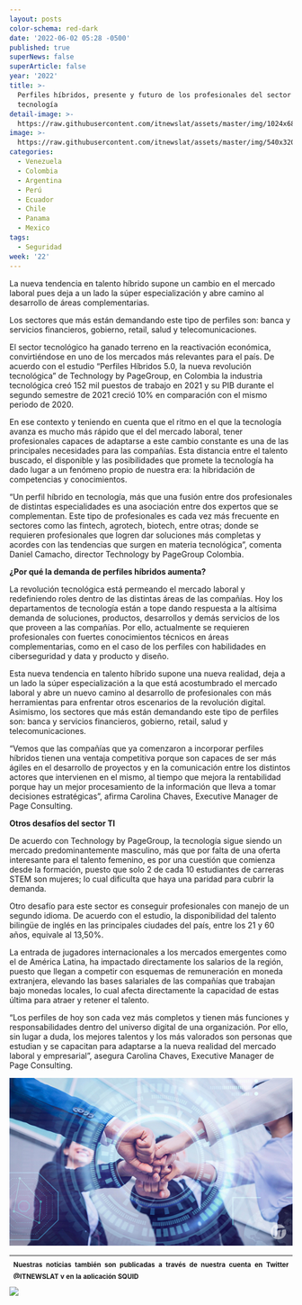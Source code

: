 ```yaml
---
layout: posts
color-schema: red-dark
date: '2022-06-02 05:28 -0500'
published: true
superNews: false
superArticle: false
year: '2022'
title: >-
  Perfiles híbridos, presente y futuro de los profesionales del sector
  tecnología
detail-image: >-
  https://raw.githubusercontent.com/itnewslat/assets/master/img/1024x680/equipo-it-g.jpg
image: >-
  https://raw.githubusercontent.com/itnewslat/assets/master/img/540x320/equipo-it-p.jpg
categories:
  - Venezuela
  - Colombia
  - Argentina
  - Perú
  - Ecuador
  - Chile
  - Panama
  - Mexico
tags:
  - Seguridad
week: '22'
---
```

La nueva tendencia en talento híbrido supone un cambio en el mercado laboral pues deja a un lado la súper especialización y abre camino al desarrollo de áreas complementarias.
 
Los sectores que más están demandando este tipo de perfiles son: banca y servicios financieros, gobierno, retail, salud y telecomunicaciones.
 
El sector tecnológico ha ganado terreno en la reactivación económica, convirtiéndose en uno de los mercados más relevantes para el país. De acuerdo con el estudio “Perfiles Híbridos 5.0, la nueva revolución tecnológica” de Technology by PageGroup, en Colombia la industria tecnológica creó 152 mil puestos de trabajo en 2021 y su PIB durante el segundo semestre de 2021 creció 10% en comparación con el mismo periodo de 2020.
 
En ese contexto y teniendo en cuenta que el ritmo en el que la tecnología avanza es mucho más rápido que el del mercado laboral, tener profesionales capaces de adaptarse a este cambio constante es una de las principales necesidades para las compañías. Esta distancia entre el talento buscado, el disponible y las posibilidades que promete la tecnología ha dado lugar a un fenómeno propio de nuestra era: la hibridación de competencias y conocimientos.
 
“Un perfil híbrido en tecnología, más que una fusión entre dos profesionales de distintas especialidades es una asociación entre dos expertos que se complementan. Este tipo de profesionales es cada vez más frecuente en sectores como las fintech, agrotech, biotech, entre otras; donde se requieren profesionales que logren dar soluciones más completas y acordes con las tendencias que surgen en materia tecnológica”, comenta Daniel Camacho, director Technology by PageGroup Colombia.
 
**¿Por qué la demanda de perfiles híbridos aumenta?**
 
La revolución tecnológica está permeando el mercado laboral y redefiniendo roles dentro de las distintas áreas de las compañías. Hoy los departamentos de tecnología están a tope dando respuesta a la altísima demanda de soluciones, productos, desarrollos y demás servicios de los que proveen a las compañías. Por ello, actualmente se requieren profesionales con fuertes conocimientos técnicos en áreas complementarias, como en el caso de los perfiles con habilidades en ciberseguridad y data y producto y diseño.
 
Esta nueva tendencia en talento híbrido supone una nueva realidad, deja a un lado la súper especialización a la que está acostumbrado el mercado laboral y abre un nuevo camino al desarrollo de profesionales con más herramientas para enfrentar otros escenarios de la revolución digital. Asimismo, los sectores que más están demandando este tipo de perfiles son: banca y servicios financieros, gobierno, retail, salud y telecomunicaciones.
 
“Vemos que las compañías que ya comenzaron a incorporar perfiles híbridos tienen una ventaja competitiva porque son capaces de ser más ágiles en el desarrollo de proyectos y en la comunicación entre los distintos actores que intervienen en el mismo, al tiempo que mejora la rentabilidad porque hay un mejor procesamiento de la información que lleva a tomar decisiones estratégicas”, afirma Carolina Chaves, Executive Manager de Page Consulting.
 
**Otros desafíos del sector TI**
 
De acuerdo con Technology by PageGroup, la tecnología sigue siendo un mercado predominantemente masculino, más que por falta de una oferta interesante para el talento femenino, es por una cuestión que comienza desde la formación, puesto que solo 2 de cada 10 estudiantes de carreras STEM son mujeres; lo cual dificulta que haya una paridad para cubrir la demanda.
 
Otro desafío para este sector es conseguir profesionales con manejo de un segundo idioma. De acuerdo con el estudio, la disponibilidad del talento bilingüe de inglés en las principales ciudades del país, entre los 21 y 60 años, equivale al 13,50%.
 
La entrada de jugadores internacionales a los mercados emergentes como el de América Latina, ha impactado directamente los salarios de la región, puesto que llegan a competir con esquemas de remuneración en moneda extranjera, elevando las bases salariales de las compañías que trabajan bajo monedas locales, lo cual afecta directamente la capacidad de estas última para atraer y retener el talento.
 
“Los perfiles de hoy son cada vez más completos y tienen más funciones y responsabilidades dentro del universo digital de una organización. Por ello, sin lugar a duda, los mejores talentos y los más valorados son personas que estudian y se capacitan para adaptarse a la nueva realidad del mercado laboral y empresarial”, asegura Carolina Chaves, Executive Manager de Page Consulting.  

![](https://raw.githubusercontent.com/itnewslat/assets/master/img/540x320/equipo-it-p.jpg)

<table style="height: 42px;" width="569">
<tbody>
<tr>
<td style="text-align: justify;"><sub><strong>Nuestras noticias también son publicadas a través de nuestra cuenta en Twitter <a href="https://twitter.com/itnewslat?lang=es">@ITNEWSLAT</a> y en la aplicación <a href="https://squidapp.co/en/">SQUID</a></strong></sub></td>
</tr>
</tbody>
</table>

<img src="https://tracker.metricool.com/c3po.jpg?hash=56f88a41e39ab42c063cc51676587a04"/>